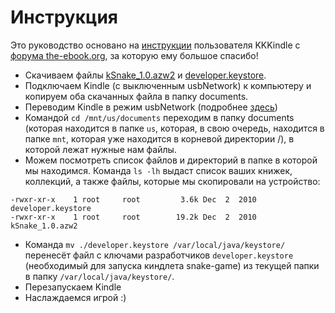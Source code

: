 # Инструкция #

Это руководство основано на [инструкции](http://www.the-ebook.org/forum/viewtopic.php?p=535999#535999) пользователя KKKindle с [форума the-ebook.org](http://www.the-ebook.org/forum/), за которую ему большое спасибо!

  * Скачиваем файлы [kSnake\_1.0.azw2](http://snake-game-kindlet.googlecode.com/files/kSnake_1.0.azw2) и [developer.keystore](http://snake-game-kindlet.googlecode.com/files/developer.keystore).
  * Подключаем Kindle (с выключенным usbNetwork) к компьютеру и копируем оба скачанных файла в папку documents.
  * Переводим Kindle в режим usbNetwork (подробнее [здесь](http://www.the-ebook.org/forum/viewtopic.php?p=530160#530160))
  * Командой `cd /mnt/us/documents` переходим в папку documents (которая находится в папке `us`, которая, в свою очередь, находится в папке `mnt`, которая уже находится в корневой директории /), в которой лежат нужные нам файлы.
  * Можем посмотреть список файлов и директорий в папке в которой мы находимся. Команда `ls -lh` выдаст список ваших книжек, коллекций, а также файлы, которые мы скопировали на устройство:
```
-rwxr-xr-x    1 root     root         3.6k Dec  2  2010 developer.keystore
-rwxr-xr-x    1 root     root        19.2k Dec  2  2010 kSnake_1.0.azw2
```
  * Команда `mv ./developer.keystore /var/local/java/keystore/` перенесёт файл с ключами разработчиков `developer.keystore` (необходимый для запуска киндлета snake-game) из текущей папки в папку `/var/local/java/keystore/`.
  * Перезапускаем Kindle
  * Наслаждаемся игрой :)